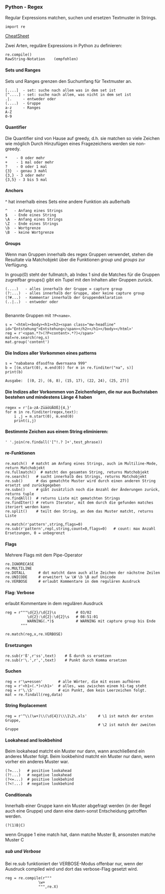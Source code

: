 ### Python - Regex

Regular Expressions matchen, suchen und ersetzen Textmuster in Strings.

```
import re
```

[CheatSheet](./regex_cheatsheet.pdf)

Zwei Arten, reguläre Expressions in Python zu definieren:
```
re.compile()
RawString-Notation    (empfohlen)

```

#### Sets und Ranges

Sets und Ranges grenzen den Suchumfang für Textmuster an.

```
[....]  - set: suche nach allem was in dem set ist
[^....] - set: suche nach allem, was nicht in dem set ist
.|.     - entweder oder
(....)  - Gruppe
a-z     - Ranges
A-Z
0-9

```

#### Quantifier
Die Quantifier sind von Hause auf greedy, d.h. sie matchen so viele Zeichen wie möglich
Durch Hinzufügen eines Fragezeichens werden sie non-greedy.

```
*    - 0 oder mehr
+    - 1 mal oder mehr
?    - 0 oder 1 mal
{3}  - genau 3 mahl
{3,} - 3 oder mehr
{3,5} - 3 bis 5 mal

```


#### Anchors
^ hat innerhalb eines Sets eine andere Funktion als außerhalb

```
^   - Anfang eines Strings
$   - Ende eines String
\A  - Anfang eines Strings
\Z  - Ende eines Strings
\b  - Wortgrenze
\B  - keine Wortgrenze

```

#### Groups
Wenn man Gruppen innerhalb des regex Gruppen verwendet, stehen die Resultate via
Matchobjekt über die Funktionen *group* und *groups* zur Verfügung.
 
In group(0) steht der fullmatch, ab Index 1 sind die Matches für die Gruppen zugreifbar
groups() gibt ein Tupel  mit den Inhalten aller Gruppen zurück.

```
(....)   - alles innerhalb der Gruppe = capture group
(?:...)  - alles innerhalb der Gruppe, aber keine capture group
(?#...)  - Kommentar innerhalb der Gruppendeklaration
(..|..)  - entweder oder


```

Benannte Gruppen mit `?P<name>`.  

```
s = '<html><body><h1><h2><span class="mw-headline" id="Entstehung">Entstehung</span></h2></h1></body></html>'
reg = r'<span.*?>(?P<content>.*?)</span>'
mat=re.search(reg,s)
mat.group('content')

```
#### Die Indizes aller Vorkommen eines patterns

```
s = "nababana dfasdfna dwernaana 999"
b = [(m.start(0), m.end(0)) for m in re.finditer("na", s)]
print(b)

Ausgabe:  [(0, 2), (6, 8), (15, 17), (22, 24), (25, 27)]
```


#### Die Indizes aller Vorkommen von Zeichenfolgen, die nur aus Buchstaben bestehen und mindestens Länge 4 haben

```
regex = r'[a-zA-ZüäöÜÄÖß]{4,}'
for m in re.finditer(regex,text):
    i ,j = m.start(0), m.end(0)
    print(i,j)

```

#### Bestimmte Zeichen aus einem String eliminieren:

```
' '.join(re.findall('[^!.? ]+',test_phrase))

```
#### re-Funktionen

```
re.match()  # matcht am Anfang eines Strings, auch im Multiline-Mode, return Matchobjekt
re.fullmatch()  # matcht den gesamten String, returns Matchobjekt  
re.search()   # sucht innerhalb des Strings, returns Matchobjekt    
re.sub()      # das gematchte Muster wird durch einen anderen String ersetzt und zurückgegeben   
re.subn()     # gibt zusätzlich noch die Anzahl der Änderungen zurück, returns tuple 
re.findAll()  # returns Liste mit gematchten Strings  
re.findIter() # return Iterator, mit dem durch die gefunden matches iteriert werden kann
re.split()    # teilt den String, an dem das Muster matcht, returns Liste

re.match(r'pattern',string,flags=0)
re.sub(r'pattern',repl,string,count=0,flags=0)   # count: max Anzahl Ersetzungen, 0 = unbegrenzt  

```

#### Flags

Mehrere Flags mit dem Pipe-Operator

```
re.IGNORECASE
re.MULTILINE
re.DOTALL      # dot matcht dann auch alle Zeichen der nächstne Zeilen
re.UNICODE     # erweitert \w \W \b \B auf Unicode
re.VERBOSE     # erlaubt Kommentare in dem regulären Ausdruck

```

#### Flag: Verbose
erlaubt  Kommentare in dem regulären Ausdruck

```
reg = r"""\d{2}/\d{2}\s         # 03/02
          \d{2}:\d{2}:\d{2}\s   # 08:51:01
          WARNING(.*)$          # WARNING mit capture group bis Ende
       """  

re.match(reg,x,re.VERBOSE)
```

#### Ersetzungen

```
re.sub(r'ß',r'ss',text)    # ß durch ss ersetzen
re.sub(r'\.',r',',text)    # Punkt durch Komma ersetzen
```

#### Suchen

```
reg = r'\w+essen'       # alle Wörter, die mit essen aufhören
reg = r'<h1>(.*)<\h1>'  # alles, was zwischen einem h1-tag steht
reg = r'\.\S'           # ein Punkt, dem kein Leerzeichen folgt.
mat = re.findall(reg,data)
```

#### String Replacement

```
reg = r'^\\(\w+)\\(\d{4})\\\1\2\.xls'     # \1 ist match der ersten Gruppe, 
                                          # \2 ist match der zweiten Gruppe
```

#### Lookahead and lookbehind

Beim lookahead matcht ein Muster nur dann, wann anschließend ein anderes Muster folgt.
Beim lookbehind matcht ein Muster nur dann, wenn vorher ein anderes Muster war.

```
(?=...)   # positive lookahead
(?!...)   # negative lookahead
(?<=...)  # positive lookbehind
(?<!...)  # negative lookbehind

```

#### Conditionals

Innerhalb einer Gruppe kann ein Muster abgefragt werden (in der Regel auch eine Gruppe)
und dann eine dann-sonst Entscheidung getroffen werden. 

```
(?(1)B|C)

```
wenn Gruppe 1 eine match hat, dann matche Muster B, ansonsten matche Muster C


##### sub und Verbose

Bei re.sub funktioniert der VERBOSE-Modus offenbar nur, wenn der Ausdruck compiled wird und
dort das verbose-Flag gesetzt wird.

```
reg = re.compile(r"""
               \w+
               """,re.X)
```